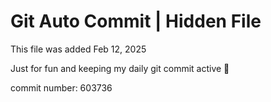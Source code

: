 # Git Auto Commit | Hidden File

This file was added Feb 12, 2025

Just for fun and keeping my daily git commit active 🤪

commit number: 603736
